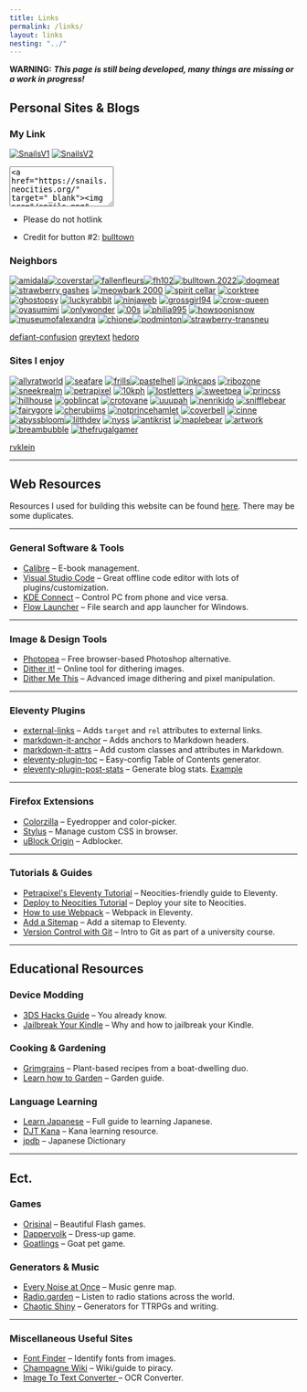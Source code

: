 ```yaml
---
title: Links
permalink: /links/
layout: links
nesting: "../"
---
```


**WARNING:** ***This page is still being developed, many things are missing or a work in progress!***

## Personal Sites & Blogs

### My Link
<div class="link-buttons">

[![SnailsV1](/images/buttons/sites/snails.png)](#) [![SnailsV2](/images/buttons/sites/snailsv2.png)](#)

<textarea class="code-textarea" style="height: 70px; width: auto;">&lt;a href="https://snails.neocities.org/" target="_blank"&gt;&lt;img src="/snails.png" alt="snails"&gt;&lt;/a&gt;</textarea>

- Please do not hotlink

- Credit for button #2: [bulltown](https://bulltown.neocities.org/)

</div>

### Neighbors
<div class="link-buttons">

[![amidala](/images/buttons/sites/amidala.png)](https://amidala.neocities.org/)[![coverstar](/images/buttons/sites/cloverstar.png)](https://cloverstar.neocities.org/)[![fallenfleurs](/images/buttons/sites/fallenfleurs.png)](https://fallenfleurs.neocities.org/)[![fh102](/images/buttons/sites/sephlow.gif)](https://fh102.neocities.org/)[![bulltown.2022](/images/buttons/sites/b22button.png)](https://bulltown.joejenett.com)[![dogmeat](/images/buttons/sites/doqmeat.png)](https://doqmeat.com/) [![strawberry gashes](https://i.imgur.com/V9sIpx6.gif)](https://strawberry-gashes.neocities.org) [![meowbark 2000](https://i.imgur.com/0dRy6ek.png)](https://meowbark2000.neocities.org) [![spirit cellar](/images/buttons/sites/spiritcellar.gif)](https://spiritcellar.neocities.org/) [![corktree](/images/buttons/sites/corktree.png)](https://corktree.neocities.org/)
[![ghostopsy](/images/buttons/sites/ghostopsy.gif)](https://ghostopsy.neocities.org/) [![luckyrabbit](/images/buttons/sites/luckyrabbit.png)](https://luckyrabbit.neocities.org/) [![ninjaweb](/images/buttons/sites/ninjaweb.gif)](https://ninjaweb.neocities.org/) [![grossgirl94](/images/buttons/sites/grossgirl94.gif)](https://grossgirl94.neocities.org/) [![crow-queen](/images/buttons/sites/crow-queen.gif)](https://crow-queen.com/) [![oyasumimi](/images/buttons/sites/oyasumimi.gif)](https://oyasumimi.neocities.org/) [![onlywonder](/images/buttons/sites/onlywonder.png)](https://onlywonder.net/) [![00s](/images/buttons/sites/00s.gif)](https://00s.neocities.org/) [![philia995](/images/buttons/sites/philia995.png)](https://philia995.neocities.org/) [![howsoonisnow](/images/buttons/sites/howsoonisnow.gif)](https://howsoonisnow.org/)
[![museumofalexandra](/images/buttons/sites/xandra.png)](https://xandra.cc/) [![chione](/images/buttons/sites/chione.png)](https://chione.neocities.org/)[![podminton](/images/buttons/sites/podminton.png)](https://podminton.neocities.org/)[![strawberry-transneu](/images/buttons/sites/strawberry-transneu.png)](https://strawberry-transneu.neocities.org/)

</div>
<div class="site-links">

[defiant-confusion](https://defiant-confusion.com/) [greytext](https://greytext.neocities.org/) [hedoro](https://hedoro.neocities.org/)

</div>

### Sites I enjoy

<div class="link-buttons">

[![allyratworld](/images/buttons/sites/allyrat.gif)](https://allyratworld.com/) [![seafare](/images/buttons/sites/seafare.png)](https://seafare.neocities.org/) [![frills](/images/buttons/sites/frills.png)](https://frills.dev/)[![pastelhell](/images/buttons/sites/pastelhell.gif)](https://pastelhello.com) [![inkcaps](/images/buttons/sites/inkcaps.gif)](https://inkcaps.neocities.org/) [![ribozone](/images/buttons/sites/ribozone.gif)](https://ribo.zone/) [![sneekrealm](/images/buttons/sites/sneeksrealm.png)](https://sneekrealm.neocities.org/) [![petrapixel](https://cdn.jsdelivr.net/gh/petracoding/petrapixel.neocities.org@latest/public/assets/img/linkback.gif)](https://petrapixel.neocities.org/) [![10kph](/images/buttons/sites/10kph.webp)](https://karma.computer/) [![lostletters](/images/buttons/sites/LostLetters.gif)](https://lostletters.neocities.org/graphics/site_buttons/LostLetters88x31.gif)
[![sweetpea](/images/buttons/sites/sweetpea.gif)](https://sweet-pea.neocities.org/) [![princss](https://princss.online/media/images/buttons/princss_button.png)](https://princss.online/) [![hillhouse](/images/buttons/sites/hillhouse.png)](https://hillhouse.neocities.org/) [![goblincat](/images/buttons/sites/goblincat.png)](https://goblincat.neocities.org/) [![crotovane](/images/buttons/sites/crotovane.gif)](https://crotovane.neocities.org/) [![uuupah](/images/buttons/sites/uuupah.png)](https://uuupah.neocities.org/) [![nenrikido](https://dl.dropbox.com/s/265wg2om8bjr5g6/nenrikido_button.gif)](https://nenrikido.neocities.org) [![snifflebear](/images/buttons/sites/snifflebear.png)](https://www.snifflebear.moe/) [![fairygore](/images/buttons/sites/fairygore.png)](https://fairygore.neocities.org/) [![cherubiims](/images/buttons/sites/cherubiims.gif)](https://cherubiims.neocities.org/) 
[![notprincehamlet](/images/buttons/sites/notprincehamlet.png)](https://notprincehamlet.neocities.org/) [![coverbell](/images/buttons/sites/cloverbell.gif)](https://cloverbell.neocities.org/) [![cinne](/images/buttons/sites/cinni.png)](https://cinni.net/) [![abyssbloom](/images/buttons/sites/abyssbloom.png)](https://abyssbloom.neocities.org/)[![lilthdev](/images/buttons/sites/lilithdev.gif)](https://lilithdev.neocities.org/) [![nyss](/images/buttons/sites/nyaa.gif)](https://nyaa.neocities.org/) [![antikrist](/images/buttons/sites/antikrist.png)](https://antikrist.lol/) [![maplebear](/images/buttons/sites/maplebear.gif)](https://maplebear.neocities.org/) [![artwork](/images/buttons/sites/artwork.gif)](https://artwork.neocities.org/) [![breambubble](/images/buttons/sites/dreambubble.gif)](https://dreambubble.neocities.org/)
[![thefrugalgamer](/images/buttons/sites/frugalgamer.png)](https://www.thefrugalgamer.net/)

</div>
<div class="site-links">

[rvklein](https://rvklein.neocities.org/)

</div>

---

## Web Resources

Resources I used for building this website can be found [here](/site). There may be some duplicates.

---

### General Software & Tools

- [Calibre](https://calibre-ebook.com/) – E-book management.  
- [Visual Studio Code](https://code.visualstudio.com/) – Great offline code editor with lots of plugins/customization.  
- [KDE Connect](https://kdeconnect.kde.org/) – Control PC from phone and vice versa.  
- [Flow Launcher](https://www.flowlauncher.com/) – File search and app launcher for Windows.

---

### Image & Design Tools

- [Photopea](https://www.photopea.com/) – Free browser-based Photoshop alternative.  
- [Dither it!](https://ditherit.com/) – Online tool for dithering images.  
- [Dither Me This](https://doodad.dev/dither-me-this/) – Advanced image dithering and pixel manipulation.

---

### Eleventy Plugins

- [external-links](https://www.npmjs.com/package/@sardine/eleventy-plugin-external-links) – Adds `target` and `rel` attributes to external links.  
- [markdown-it-anchor](https://github.com/valeriangalliat/markdown-it-anchor) – Adds anchors to Markdown headers.  
- [markdown-it-attrs](https://github.com/arve0/markdown-it-attrs) – Add custom classes and attributes in Markdown.  
- [eleventy-plugin-toc](https://github.com/uncenter/eleventy-plugin-toc) – Easy-config Table of Contents generator.  
- [eleventy-plugin-post-stats](https://github.com/johnwargo/eleventy-plugin-post-stats) – Generate blog stats. [Example](https://rknight.me/blog/stats/)

---

### Firefox Extensions

- [Colorzilla](https://www.colorzilla.com/firefox/) – Eyedropper and color-picker.  
- [Stylus](https://addons.mozilla.org/en-US/firefox/addon/styl-us/) – Manage custom CSS in browser.  
- [uBlock Origin](https://addons.mozilla.org/en-US/firefox/addon/ublock-origin/) – Adblocker.

---

### Tutorials & Guides

- [Petrapixel's Eleventy Tutorial](https://petrapixel.neocities.org/coding/eleventy-tutorial) – Neocities-friendly guide to Eleventy.  
- [Deploy to Neocities Tutorial](https://nenrikido.neocities.org/blog/post/deploy-site/) – Deploy your site to Neocities.  
- [How to use Webpack](https://dev.to/derrickreimer/how-to-use-webpack-in-an-eleventy-project-272j) – Webpack in Eleventy.  
- [Add a Sitemap](https://11ty.recipes/recipes/add-a-sitemap/) – Add a sitemap to Eleventy.  
- [Version Control with Git](https://www.geos.ed.ac.uk/~smudd/NMDM_Course/html/version_control_git.html) – Intro to Git as part of a university course.


---

## Educational Resources

### Device Modding

- [3DS Hacks Guide](https://3ds.hacks.guide/) – You already know.  
- [Jailbreak Your Kindle](https://www.youtube.com/watch?v=Qtk7ERwlIAk&t=361s) – Why and how to jailbreak your Kindle.

### Cooking & Gardening

- [Grimgrains](https://grimgrains.com/site/home.html) – Plant-based recipes from a boat-dwelling duo.  
- [Learn how to Garden](https://dreambubble.neocities.org/garden) – Garden guide.

### Language Learning

- [Learn Japanese](https://www.tofugu.com/learn-japanese/) – Full guide to learning Japanese.  
- [DJT Kana](https://djtguide.neocities.org/kana/) – Kana learning resource.
- [jpdb](https://jpdb.io/) – Japanese Dictionary 

---

## Ect.

### Games

- [Orisinal](https://www.ferryhalim.com/orisinal/) – Beautiful Flash games.  
- [Dappervolk](https://dappervolk.com/) – Dress-up game.  
- [Goatlings](https://www.goatlings.com/) – Goat pet game.

### Generators & Music

- [Every Noise at Once](https://everynoise.com/) – Music genre map.
- [Radio.garden](https://radio.garden/) – Listen to radio stations across the world.
- [Chaotic Shiny](http://chaoticshiny.com/index.php) – Generators for TTRPGs and writing.

---

### Miscellaneous Useful Sites

- [Font Finder](https://www.myfonts.com/pages/whatthefont) – Identify fonts from images.  
- [Champagne Wiki](https://champagne.pages.dev/) – Wiki/guide to piracy.
- [Image To Text Converter ](https://www.onlineocr.net/) – OCR Converter.
